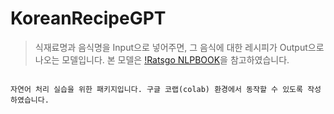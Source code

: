 # KoreanRecipeGPT

> 식재료명과 음식명을 Input으로 넣어주면, 그 음식에 대한 레시피가 Output으로 나오는 모델입니다.
> 본 모델은 [!Ratsgo NLPBOOK](https://ratsgo.github.io/nlpbook/docs/generation/inference1/)을 참고하였습니다.


```ratsnlp를 활용하여 

자연어 처리 실습을 위한 패키지입니다. 구글 코랩(colab) 환경에서 동작할 수 있도록 작성하였습니다.
